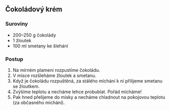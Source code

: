 ## Čokoládový krém

### Suroviny

- 200–250 g čokolády
- 1 žloutek
- 100 ml smetany ke šlehání

### Postup

1. Na mírném plameni rozpustíme čokoládu.
2. V misce rozšleháme žloutek a smetanu.
3. Když je čokoládu rozpuštěná, za stálého míchání k ní přilijeme smetanu se žloutkem.
4. Zvýšíme teplotu a necháme lehce probublat. Pořád mícháme!
5. Pak hned přelijeme do misky a necháme chladnout na pokojovou teplotu (za občasného míchání).
